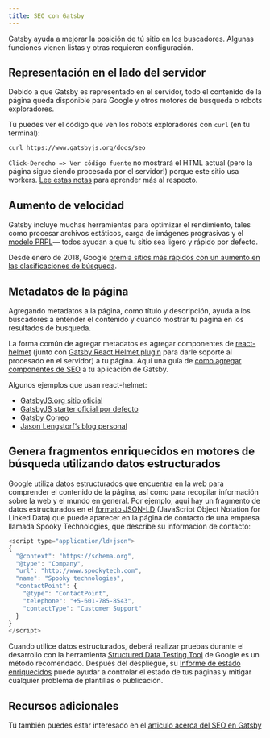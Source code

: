 ```yaml
---
title: SEO con Gatsby
---
```


Gatsby ayuda a mejorar la posición de tú sitio en los buscadores. Algunas funciones vienen listas y otras requieren configuración.

## Representación en el lado del servidor

Debido a que Gatsby es representado en el servidor, todo el contenido de la página queda disponible para Google y otros motores de busqueda o robots exploradores.

Tú puedes ver el código que ven los robots exploradores con `curl` (en tu terminal):

```shell
curl https://www.gatsbyjs.org/docs/seo
```

`Click-Derecho => Ver código fuente` no mostrará el HTML actual (pero la página sigue siendo procesada por el servidor!) porque este sitio usa workers. [Lee estas notas](https://github.com/gatsbyjs/gatsby/tree/master/packages/gatsby-plugin-offline#notes) para aprender más al respecto.

## Aumento de velocidad

Gatsby incluye muchas herramientas para optimizar el rendimiento, tales como procesar archivos estáticos, carga de imágenes prograsivas y el [modelo PRPL](/docs/prpl-pattern/)— todos ayudan a que tu sitio sea ligero y rápido por defecto.

Desde enero de 2018, Google [premia sitios más rápidos con un aumento en las clasificaciones de búsqueda](https://searchengineland.com/google-speed-update-page-speed-will-become-ranking-factor-mobile-search-289904).

## Metadatos de la página

Agregando metadatos a la página, como título y descripción, ayuda a los buscadores a entender el contenido y cuando mostrar tu página en los resultados de busqueda.

La forma común de agregar metadatos es agregar componentes de [react-helmet](https://github.com/nfl/react-helmet) (junto con [Gatsby React Helmet plugin](/packages/gatsby-plugin-react-helmet) para darle soporte al procesado en el servidor) a tu página. Aquí una guía de [como agregar componentes de SEO](https://www.gatsbyjs.org/docs/add-seo-component/) a tu aplicación de Gatsby.

Algunos ejemplos que usan react-helmet:

- [GatsbyJS.org sitio oficial](https://github.com/gatsbyjs/gatsby/blob/87ad6e81b9bd78b25d089434600750f5903baaee/www/src/components/package-readme.js#L16-L25)
- [GatsbyJS starter oficial por defecto](https://github.com/gatsbyjs/gatsby/blob/776dc1d6fe8d5ce7b5ea6d884736bb3c76280975/starters/default/src/components/seo.js)
- [Gatsby Correo](https://github.com/DSchau/gatsby-mail/blob/89b467e5654619ffe3073133ef0ae48b4d7502e3/src/components/meta.js)
- [Jason Lengstorf’s blog personal](https://github.com/jlengstorf/gatsby-theme-jason-blog/blob/e6d25ca927afdc75c759e611d4ba6ba086452bb8/src/components/SEO/SEO.js)

## Genera fragmentos enriquecidos en motores de búsqueda utilizando datos estructurados

Google utiliza datos estructurados que encuentra en la web para comprender el contenido de la página, así como para recopilar información sobre la web y el mundo en general.
Por ejemplo, aquí hay un fragmento de datos estructurados en el [formato JSON-LD](https://developers.google.com/search/docs/guides/intro-structured-data) (JavaScript Object Notation for Linked Data) que puede aparecer en la página de contacto de una empresa llamada Spooky Technologies, que describe su información de contacto:

```js
<script type="application/ld+json">
{
  "@context": "https://schema.org",
  "@type": "Company",
  "url": "http://www.spookytech.com",
  "name": "Spooky technologies",
  "contactPoint": {
    "@type": "ContactPoint",
    "telephone": "+5-601-785-8543",
    "contactType": "Customer Support"
  }
}
</script>
```

Cuando utilice datos estructurados, deberá realizar pruebas durante el desarrollo con la herramienta [Structured Data Testing Tool](https://search.google.com/structured-data/testing-tool) de Google es un método recomendado. Después del despliegue, su [Informe de estado enriquecidos](https://support.google.com/webmasters/answer/7552505?hl=en) puede ayudar a controlar el estado de tus páginas y mitigar cualquier problema de plantillas o publicación.

## Recursos adicionales

Tú también puedes estar interesado en el [articulo acerca del SEO en Gatsby](/blog/tags/seo/)
